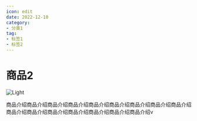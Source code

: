 ```yaml
---
icon: edit
date: 2022-12-10
category:
- 分类1
tag:
- 标签1
- 标签2
---
```


# 商品2

![Light](/assets/taobao.png)

商品介绍商品介绍商品介绍商品介绍商品介绍商品介绍商品介绍商品介绍商品介绍商品介绍商品介绍商品介绍商品介绍商品介绍商品介绍商品介绍v
